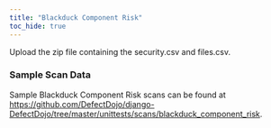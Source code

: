 ```yaml
---
title: "Blackduck Component Risk"
toc_hide: true
---
```

Upload the zip file containing the security.csv and files.csv.
### Sample Scan Data
Sample Blackduck Component Risk scans can be found at https://github.com/DefectDojo/django-DefectDojo/tree/master/unittests/scans/blackduck_component_risk.